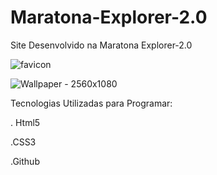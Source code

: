 # Maratona-Explorer-2.0
Site Desenvolvido na Maratona Explorer-2.0

![favicon](https://github.com/DevTechMastersr/Maratona-Explorer-2.0/assets/145814759/adc7ec51-cbb0-417e-8319-3da070213976)



![Wallpaper - 2560x1080](https://github.com/DevTechMastersr/Maratona-Explorer-2.0/assets/145814759/403a8d2e-f6ef-4662-bb7e-9a1db21faaa3)



Tecnologias Utilizadas para Programar:


. Html5

.CSS3

.Github
